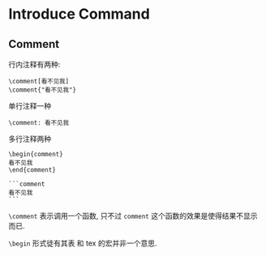 # Introduce Command

## Comment

行内注释有两种:

```note
\comment[看不见我]
\comment{"看不见我"}
```

单行注释一种

```note
\comment: 看不见我
```

多行注释两种

``````note
\begin{comment}
看不见我
\end{comment}

```comment
看不见我
```
``````




`\comment` 表示调用一个函数, 只不过 `comment` 这个函数的效果是使得结果不显示而已.




`\begin`
形式徒有其表
和 tex 的宏并非一个意思.

